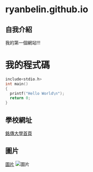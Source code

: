 # ryanbelin.github.io

## 自我介紹
我的第一個網站!!!


我的程式碼
========

```C++
include<stdio.h>
int main()
{
  printf("Hello World\n");
  return 0;
}
```

## 學校網址
[銘傳大學首頁](https://web.mcu.edu.tw/)

## 圖片
[圖片](https://exfast.me/wp-content/uploads/2019/04/1554182762-cddf42691119d44059a16a4095047a33-1140x600.jpg)
![圖片](https://exfast.me/wp-content/uploads/2019/04/1554182762-cddf42691119d44059a16a4095047a33-1140x600.jpg)
